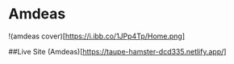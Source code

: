 # Amdeas

!(amdeas cover)[https://i.ibb.co/1JPp4Tp/Home.png]

##Live Site
(Amdeas)[https://taupe-hamster-dcd335.netlify.app/]

